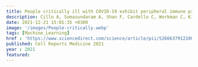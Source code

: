 ```yaml
---
title: People critically ill with COVID-19 exhibit peripheral immune profiles predictive of mortality and reflective of SARS-CoV-2 lung viral burden
description: Cillo A, Somasundaram A, Shan F, Cardello C, Workman C, Kitsios G, Ruffin A, Kunning S, Lampenfeld C, Onkar S, Grebinoski S, Deshmukh G, Methe B, Liu C, Nambulli S, Andrews L, Duprex W, Joglekar A, Benos P, Ray P, Ray A, McVerry B, Zhang Y, Lee J, <strong><u>Das J</u></strong>, Singh H, Morris A, Bruno T, Vignali D
date: 2021-12-21 15:01:35 +0300
image: '/images/People-critically.webp'
tags: [Machine_Learning]
href : 'https://www.sciencedirect.com/science/article/pii/S2666379121003487?via%3Dihub'
published: Cell Reports Medicine 2021
year : 2021
featured:
---
```

 
